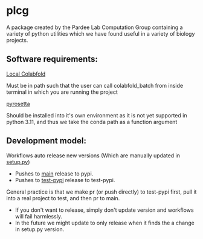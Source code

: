 # plcg

A package created by the Pardee Lab Computation Group containing a variety of python utilities which we have found useful in a variety of biology projects.

## Software requirements:

[Local Colabfold](https://github.com/YoshitakaMo/localcolabfold)

Must be in path such that the user can call colabfold_batch from inside terminal in which you are running the project

[pyrosetta](https://www.pyrosetta.org/)

Should be installed into it's own environment as it is not yet supported in python 3.11, and thus we take the conda path as a function argument


## Development model:

Workflows auto release new versions (Which are manually updated in [setup.py](https://github.com/Pardee-Lab-Computation-Group/plcg/blob/main/setup.py))

- Pushes to [main](https://github.com/Pardee-Lab-Computation-Group/plcg/tree/main) release to pypi.
- Pushes to [test-pypi](https://github.com/Pardee-Lab-Computation-Group/plcg/tree/test-pypi) release to test-pypi.

General practice is that we make pr (or push directly) to test-pypi first, pull it into a real project to test, and then pr to main. 

- If you don't want to release, simply don't update version and workflows will fail harmlessly.
- In the future we might update to only release when it finds the a change in setup.py version.

